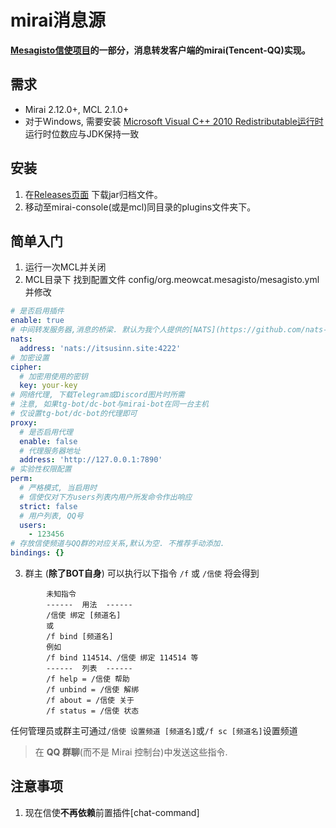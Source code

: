 # mirai消息源
**[Mesagisto信使项目](https://github.com/MeowCat-Studio/mesagisto)的一部分，消息转发客户端的mirai(Tencent-QQ)实现。**

## 需求
- Mirai 2.12.0+, MCL 2.1.0+
- 对于Windows, 需要安装 [Microsoft Visual C++ 2010 Redistributable运行时](https://www.microsoft.com/en-us/download/details.aspx?id=26999) 运行时位数应与JDK保持一致
## 安装
  1. 在[Releases页面](https://github.com/MeowCat-Studio/mirai-message-source/releases) 下载jar归档文件。
  2. 移动至mirai-console(或是mcl)同目录的plugins文件夹下。
## 简单入门
  1. 运行一次MCL并关闭
  2. MCL目录下 找到配置文件 config/org.meowcat.mesagisto/mesagisto.yml 并修改

  ```yaml
  # 是否启用插件
  enable: true
  # 中间转发服务器,消息的桥梁. 默认为我个人提供的[NATS](https://github.com/nats-io/nats-server)服务器
  nats:
    address: 'nats://itsusinn.site:4222'
  # 加密设置
  cipher:
    # 加密用使用的密钥
    key: your-key
  # 网络代理, 下载Telegram或Discord图片时所需
  # 注意, 如果tg-bot/dc-bot与mirai-bot在同一台主机
  # 仅设置tg-bot/dc-bot的代理即可
  proxy:
    # 是否启用代理
    enable: false
    # 代理服务器地址
    address: 'http://127.0.0.1:7890'
  # 实验性权限配置
  perm: 
    # 严格模式, 当启用时
    # 信使仅对下方users列表内用户所发命令作出响应
    strict: false
    # 用户列表, QQ号
    users: 
      - 123456
  # 存放信使频道与QQ群的对应关系,默认为空. 不推荐手动添加.
  bindings: {}
  ```

  3. 群主 (**除了BOT自身**) 可以执行以下指令 `/f` 或 `/信使` 将会得到
  ```
          未知指令
          ------  用法  ------
          /信使 绑定 [频道名]
          或 
          /f bind [频道名]
          例如
          /f bind 114514、/信使 绑定 114514 等
          ------  列表  ------
          /f help = /信使 帮助
          /f unbind = /信使 解绑
          /f about = /信使 关于
          /f status = /信使 状态
  ```
  任何管理员或群主可通过`/信使 设置频道 [频道名]`或`/f sc [频道名]`设置频道

  > 在 **QQ 群聊**(而不是 Mirai 控制台)中发送这些指令.
## 注意事项
  1. 现在信使**不再依赖**前置插件[chat-command]
